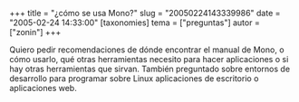+++
title = "¿cómo se usa Mono?"
slug = "20050224143339986"
date = "2005-02-24 14:33:00"
[taxonomies]
tema = ["preguntas"]
autor = ["zonin"]
+++

Quiero pedir recomendaciones de dónde encontrar el manual de Mono, o
cómo usarlo, qué otras herramientas necesito para hacer aplicaciones o
si hay otras herramientas que sirvan. También preguntado sobre entornos
de desarrollo para programar sobre Linux aplicaciones de escritorio o
aplicaciones web.

